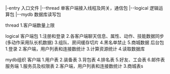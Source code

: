 |-entry             入口文件
   |--thread        单客户端接入线程及网关，通信包
   |--logical       逻辑运算包
   |--mydb          数据库读写包

thread
1.客户端数量上限

logical
    客户端包
1.注册和登录
2.各客户端聊天信息、属性、动作、技能数据同步(多动作采用队长机数据)
3.组队、房间缓存切片
4.黑名单禁止
5.商城数据
    后台包
1.登录
2.客户端，用户列表和连接数统计
3.计算资源统计
4.读取数据库

mydb组织
客户端
1.用户表
2.装备表
3.背包表
4.排名表
5.好友、工会表
6.邮件表
服务端
1.服务员及权限表
2.客户端，用户列表和连接数统计
3.商城表s
